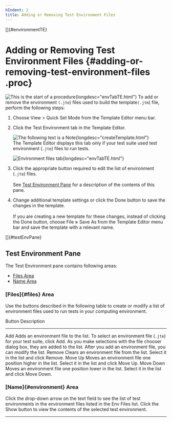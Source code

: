 ```yaml
---
hIndent: 2
title: Adding or Removing Test Environment Files
---
```


[]{#environmentTE}

# Adding or Removing Test Environment Files {#adding-or-removing-test-environment-files .proc}

![This is the start of a procedure](../../images/hg_proc.gif){longdesc="envTabTE.html"} To add or
remove the environment `(.jte`) files used to build the template`(.jtm`) file, perform the following
steps:

1.  Choose View \> Quick Set Mode from the Template Editor menu bar.

2.  Click the Test Environment tab in the Template Editor.

    ![The following text is a Note](../../images/hg_note.gif){longdesc="createTemplate.html"}\
    The Template Editor displays this tab only if your test suite used test environment (`.jte`)
    files to run tests.

    ![Environment files tab](../../images/env_confEditor.gif){longdesc="envTabTE.html"}

<!-- -->

3.  Click the appropriate button required to edit the list of environment (`.jte`) files.\
    \
    See [Test Environment Pane](#testEnvPane) for a description of the contents of this pane.

<!-- -->

4.  Change additional template settings or click the Done button to save the changes in the
    template.\
    \
    If you are creating a new template for these changes, instead of clicking the Done button,
    choose File **\>** Save As from the Template Editor menu bar and save the template with a
    relevant name.

[]{#testEnvPane}

## Test Environment Pane

The Test Environment pane contains following areas:

-   [Files Area](#files)
-   [Name Area](#environment)

### [Files]{#files} Area

Use the buttons described in the following table to create or modify a list of environment files
used to run tests in your computing environment.

  Button      Description
  ----------- ---------------------------------------------------------------------------------------------------------------------------------------------------------------------------------------------------------------------------------------------------------------
  Add         Adds an environment file to the list. To select an environment file (`.jte`) for your test suite, click Add. As you make selections with the file chooser dialog box, they are added to the list. After you add an environment file, you can modify the list.
  Remove      Clears an environment file from the list. Select it in the list and click Remove.
  Move Up     Moves an environment file one position higher in the list. Select it in the list and click Move Up.
  Move Down   Moves an environment file one position lower in the list. Select it in the list and click Move Down.

### [Name]{#environment} Area

Click the drop-down arrow on the text field to see the list of test environments in the environment
files listed in the Env Files list. Click the Show button to view the contents of the selected test
environment.

----------------------------------------------------------------------------------------------------


